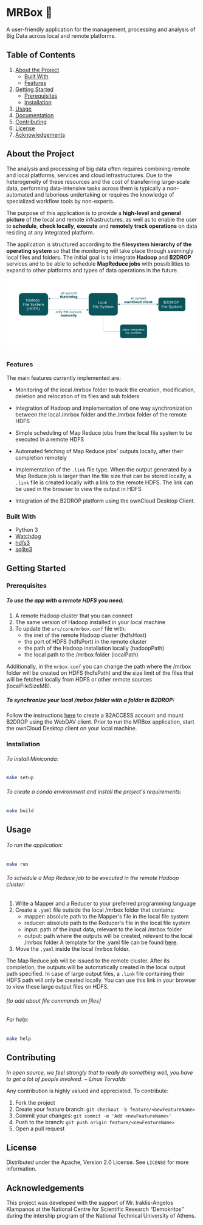 # MRBox :gift:
A user-friendly application for the management, processing and analysis of Big Data across local and remote platforms.

## Table of Contents
1. [About the Project](https://github.com/AthinaKyriakou/mrbox#about-the-project)
    * [Built With](https://github.com/AthinaKyriakou/mrbox#built-with)
    * [Features](https://github.com/AthinaKyriakou/mrbox#features)
2. [Getting Started](https://github.com/AthinaKyriakou/mrbox#getting-started)
    * [Prerequisites](https://github.com/AthinaKyriakou/mrbox#prerequisites)
    * [Installation](https://github.com/AthinaKyriakou/mrbox#installation)
3. [Usage](https://github.com/AthinaKyriakou/mrbox#usage)
4. [Documentation](https://github.com/AthinaKyriakou/mrbox#documentation)
5. [Contributing](https://github.com/AthinaKyriakou/mrbox#contributing)
6. [License](https://github.com/AthinaKyriakou/mrbox#license)
7. [Acknowledgements](https://github.com/AthinaKyriakou/mrbox#acknowledgements)

## About the Project
The analysis and processing of big data often requires combining remote and local platforms, services and 
cloud infrastructures. Due to the heterogeneity of these resources and the cost of transferring large-scale data, 
performing data-intensive tasks across them is typically a non-automated and laborious undertaking or requires the 
knowledge of specialized workflow tools by non-experts. 

The purpose of this application is to provide a **high-level and general picture** of the local and remote 
infrastructures, as well as to enable the user to **schedule**, **check locally**, **execute** and 
**remotely track operations** on data residing at any integrated platform. 

The application is structured according to the **filesystem hierarchy of the operating system** so that the monitoring 
will take place through seemingly local files and folders. The initial goal is to integrate **Hadoop** and **B2DROP** 
services and to be able to schedule **MapReduce jobs** with possibilities to expand to other platforms and types of 
data operations in the future.

![High Level Design](/images/high_level_design.jpg)

### Features
The main features currently implemented are:

* Monitoring of the local /mrbox folder to track the creation, modification, deletion and relocation of its 
files and sub folders

* Integration of Hadoop and implementation of one way synchronization between the local /mrbox folder and the /mrbox 
folder of the remote HDFS

* Simple scheduling of Map Reduce jobs from the local file system to be executed in a remote HDFS 

* Automated fetching of Map Reduce jobs' outputs locally, after their completion remotely

* Implementation of the ```.link``` file type. When the output generated by a Map Reduce job is larger than the file 
size that can be stored locally, a ```.link``` file is created locally with a link to the remote HDFS. The link can be 
used in the browser to view the output in HDFS

* Integration of the B2DROP platform using the ownCloud Desktop Client.

### Built With
* Python 3
* [Watchdog](https://pypi.org/project/watchdog/) 
* [hdfs3](https://hdfs3.readthedocs.io/en/latest/index.html)
* [sqlite3](https://docs.python.org/3/library/sqlite3.html)


## Getting Started
### Prerequisites
##### To use the app with a remote HDFS you need:
1. A remote Hadoop cluster that you can connect
2. The same version of Hadoop installed in your local machine
3. To update the `src/core/mrbox.conf` file with:
    * the inet of the remote Hadoop cluster (hdfsHost)
    * the port of HDFS (hdfsPort) in the remote cluster
    * the path of the Hadoop installation locally (hadoopPath)
    * the local path to the /mrbox folder (localPath)

Additionally, in the `mrbox.conf` you can change the path where the /mrbox folder will be created on HDFS (hdfsPath) and
the size limit of the files that will be fetched locally from HDFS or other remote sources (localFileSizeMB).

##### To synchronize your local /mrbox folder with a folder in B2DROP: 
Follow the instructions [here](https://eudat.eu/services/userdoc/b2drop) to create a B2ACCESS account and mount B2DROP 
using the WebDAV client. Prior to run the MRBox application, start the ownCloud Desktop client on your local machine.
    
### Installation
###### To install Miniconda:
```bash
make setup 
```

###### To create a conda environment and install the project's requirements:
```bash
make build 
```
	
## Usage
###### To run the application:
```bash
make run 
```

###### To schedule a Map Reduce job to be executed in the remote Hadoop cluster:
1. Write a Mapper and a Reducer to your preferred programming language
2. Create a `.yaml` file outside the local /mrbox folder that contains:
    * mapper: absolute path to the Mapper's file in the local file system
    * reducer: absolute path to the Reducer's file in the local file system
    * input: path of the input data, relevant to the local /mrbox folder
    * output: path where the outputs will be created, relevant to the local /mrbox folder
    A template for the .yaml file can be found [here](/template.yaml).
3. Move the `.yaml` inside the local /mrbox folder. 

The Map Reduce job will be issued to the remote cluster. After its completion, the outputs will be automatically created
in the local output path specified. In case of large output files, a `.link` file containing their HDFS path will only 
be created locally. You can use this link in your browser to view these large output files on HDFS.

###### [_to add about file commands on files_]

###### For help:
```bash
make help 
```

## Contributing
_In open source, we feel strongly that to really do something well, you have to get a lot of people involved. 
~ Linus Torvalds_

Any contribution is highly valued and appreciated. To contribute:

1. Fork the project
2. Create your feature branch: ```git checkout -b feature/<newFeatureName>```
3. Commit your changes: ```git commit -m 'Add <newFeatureName>'```
4. Push to the branch: ```git push origin feature/<newFeatureName>```
5. Open a pull request

## License
Distributed under the Apache, Version 2.0 License. See `LICENSE` for more information.

## Acknowledgements
This project was developed with the support of Mr. Iraklis-Angelos Klampanos at the National Centre for Scientific Research “Demokritos” during the intership program of the National Technical University of Athens.





